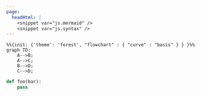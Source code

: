 ```yaml
---
page:
  headHtml: |
    <snippet var="js.mermaid" />
    <snippet var="js.syntax" />
---
```


```mermaid
%%{init: {'theme': 'forest', "flowchart" : { "curve" : "basis" } } }%%
graph TD;
    A-->B;
    A-->C;
    B-->D;
    C-->D;
```

```python
def foo(bar):
    pass
```